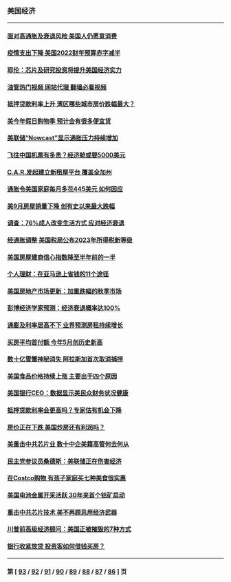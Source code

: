 ### 美国经济
---
#### [面对高通胀及衰退风险 美国人仍愿意消费](../../pages/ncid1078158/n13850486.md?10230045) 
#### [疫情支出下降 美国2022财年预算赤字减半](../../pages/ncid1078158/n13850467.md?10230045) 
#### [耶伦：芯片及研究投资将提升美国经济实力](../../pages/ncid1078158/n13850392.md?10230045) 
#### [油管热门视频 网站代理 翻墙必看视频](http://132.145.103.77:81/youtube.html?10230045)
#### [抵押贷款利率上升 湾区哪些城市房价跌幅最大？](../../pages/ncid1078158/n13849921.md?10230045) 
#### [美今年假日购物季 预计会有很多便宜货](../../pages/ncid1078158/n13849658.md?10230045) 
#### [美联储“Nowcast”显示通胀压力持续增加](../../pages/ncid1078158/n13849445.md?10230045) 
#### [飞往中国机票有多贵？经济舱或要5000美元](../../pages/ncid1078158/n13849214.md?10230045) 
#### [C.A.R.发起建立新租屋平台 覆盖全加州](../../pages/ncid1078158/n13849210.md?10230045) 
#### [通胀令美国家庭每月多花445美元 如何因应](../../pages/ncid1078158/n13849024.md?10230045) 
#### [美9月房屋销量下降 创有史以来最大跌幅](../../pages/ncid1078158/n13849021.md?10230045) 
#### [调查：76%成人改变生活方式 应对经济衰退](../../pages/ncid1078158/n13848790.md?10230045) 
#### [经通胀调整 美国税局公布2023年所得税新等级](../../pages/ncid1078158/n13848850.md?10230045) 
#### [美国房屋建商信心指数降至半年前的一半](../../pages/ncid1078158/n13848242.md?10230045) 
#### [个人理财：在亚马逊上省钱的11个途径](../../pages/ncid1078158/n13847993.md?10230045) 
#### [美国房地产市场更新：加重跌幅的秋季市场](../../pages/ncid1078158/n13847677.md?10230045) 
#### [彭博经济学家预测：经济衰退概率达100%](../../pages/ncid1078158/n13847765.md?10230045) 
#### [通膨及利率居高不下 业界预测房租持续增长](../../pages/ncid1078158/n13847743.md?10230045) 
#### [买房平均首付额 今年5月创历史新高](../../pages/ncid1078158/n13847651.md?10230045) 
#### [数十亿雪蟹神秘消失 阿拉斯加首次取消捕捞](../../pages/ncid1078158/n13847554.md?10230045) 
#### [美国食品价格持续上涨 主要出于四个原因](../../pages/ncid1078158/n13847448.md?10230045) 
#### [美国银行CEO：数据显示美民众财务状况健康](../../pages/ncid1078158/n13847507.md?10230045) 
#### [抵押贷款利率会更高吗？专家估有机会下降](../../pages/ncid1078158/n13846939.md?10230045) 
#### [房价正在下跌 美国炒房还有利润吗？](../../pages/ncid1078158/n13845022.md?10230045) 
#### [美重击中共芯片业 数十中企美籍高管何去何从](../../pages/ncid1078158/n13846793.md?10230045) 
#### [民主党参议员桑德斯：美联储正在伤害经济](../../pages/ncid1078158/n13846757.md?10230045) 
#### [在Costco购物 有孩子家庭买七种美食很实惠](../../pages/ncid1078158/n13844985.md?10230045) 
#### [美国电池金属开采活跃 30年来首个钴矿启动](../../pages/ncid1078158/n13846243.md?10230045) 
#### [重击中共芯片技术 美不再顾忌用经济武器](../../pages/ncid1078158/n13845753.md?10230045) 
#### [川普前高级经济顾问：美国正被摧毁的7种方式](../../pages/ncid1078158/n13845808.md?10230045) 
#### [银行收紧放贷 投资客如何借钱买房？](../../pages/ncid1078158/n13845654.md?10230045) 

---
#### 第 [ [93](./93.md?10230045) / [92](./92.md?10230045) / [91](./91.md?10230045) / [90](./90.md?10230045) / [89](./89.md?10230045) / [88](./88.md?10230045) / [87](./87.md?10230045) / [86](./86.md?10230045) ] 页
